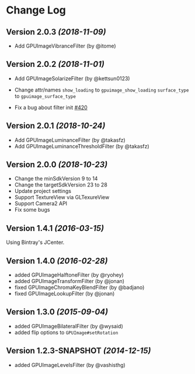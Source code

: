 Change Log
==========

Version 2.0.3 *(2018-11-09)*
----------------------------

* Add GPUImageVibranceFilter (by @itome)

Version 2.0.2 *(2018-11-01)*
----------------------------

* Add GPUImageSolarizeFilter (by @kettsun0123)

* Change attr/names
  `show_loading` to `gpuimage_show_loading`
  `surface_type` to `gpuimage_surface_type`

* Fix a bug about filter init [#420](https://github.com/cats-oss/android-gpuimage/pull/420)

Version 2.0.1 *(2018-10-24)*
----------------------------

* Add GPUImageLuminanceFilter (by @takasfz)
* Add GPUImageLuminanceThresholdFilter (by @takasfz)

Version 2.0.0 *(2018-10-23)*
----------------------------

* Change the minSdkVersion 9 to 14
* Change the targetSdkVersion 23 to 28
* Update project settings
* Support TextureView via GLTexureView
* Support Camera2 API
* Fix some bugs


Version 1.4.1 *(2016-03-15)*
----------------------------
 Using Bintray's JCenter.

Version 1.4.0 *(2016-02-28)*
----------------------------

* added GPUImageHalftoneFilter (by @ryohey)
* added GPUImageTransformFilter (by @jonan)
* fixed GPUImageChromaKeyBlendFilter (by @badjano)
* fixed GPUImageLookupFilter (by @jonan)

Version 1.3.0 *(2015-09-04)*
----------------------------

* added GPUImageBilateralFilter (by @wysaid)
* added flip options to `GPUImage#setRotation`

Version 1.2.3-SNAPSHOT *(2014-12-15)*
----------------------------

* added GPUImageLevelsFilter (by @vashisthg)

